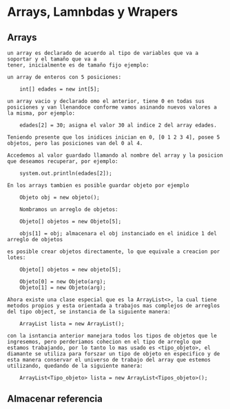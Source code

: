 # Arrays, Lamnbdas y Wrapers

## Arrays

    un array es declarado de acuerdo al tipo de variables que va a soportar y el tamaño que va a
    tener, inicialmente es de tamaño fijo ejemplo:

    un array de enteros con 5 posiciones:

        int[] edades = new int[5];

    un array vacio y declarado omo el anterior, tiene 0 en todas sus posiciones y van llenandoce conforme vamos asinando nuevos valores a la misma, por ejemplo:

        edades[2] = 30; asigna el valor 30 al indice 2 del array edades.
    
    Teniendo presente que los inidices inician en 0, [0 1 2 3 4], posee 5 objetos, pero las posiciones van del 0 al 4.

    Accedemos al valor guardado llamando al nombre del array y la posicion que deseamos recuperar, por ejemplo:

        system.out.println(edades[2]);

    En los arrays tambien es posible guardar objeto por ejemplo

        Objeto obj = new objeto();

        Nombramos un arreglo de objetos:

        Objeto[] objetos = new Objeto[5];

        objs[1] = obj; almacenara el obj instanciado en el inidice 1 del arreglo de objetos

    es posible crear objetos directamente, lo que equivale a creacion por lotes:

        Objeto[] objetos = new objeto[5];

        Objeto[0] = new Objeto(arg);
        Objeto[1] = new Objeto(arg);

    Ahora existe una clase especial que es la ArrayList<>, la cual tiene metodos propios y esta orientada a trabajos mas complejos de arreglos del tipo object, se instancia de la siguiente manera:

        ArrayList lista = new ArrayList();
    
    con la isntancia anterior manejara todos los tipos de objetos que le ingresemos, pero perderiamos cohecion en el tipo de arreglo que estamos trabajando, por lo tanto lo mas usado es <tipo_objeto>, el diamante se utiliza para forszar un tipo de objeto en especifico y de esta manera conservar el universo de trabajo del array que estemos utilizando, quedando de la siguiente manera:

        ArrayList<Tipo_objeto> lista = new ArrayList<Tipos_objeto>();

## Almacenar referencia
